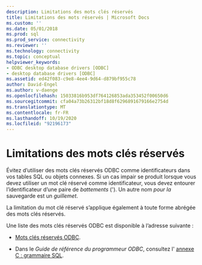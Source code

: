 ```yaml
---
description: Limitations des mots clés réservés
title: Limitations des mots réservés | Microsoft Docs
ms.custom: ''
ms.date: 05/01/2018
ms.prod: sql
ms.prod_service: connectivity
ms.reviewer: ''
ms.technology: connectivity
ms.topic: conceptual
helpviewer_keywords:
- ODBC desktop database drivers [ODBC]
- desktop database drivers [ODBC]
ms.assetid: ed42f083-c9e8-4ee4-9d64-d879bf955c78
author: David-Engel
ms.author: v-daenge
ms.openlocfilehash: 15033816b953df764126853ada353452f00650d6
ms.sourcegitcommit: cfa04a73b26312bf18d8f6296891679166e2754d
ms.translationtype: MT
ms.contentlocale: fr-FR
ms.lasthandoff: 10/19/2020
ms.locfileid: "92196173"
---
```

# <a name="reserved-keyword-limitations"></a>Limitations des mots clés réservés

Évitez d’utiliser des mots clés réservés ODBC comme identificateurs dans vos tables SQL ou objets connexes. Si un cas impair se produit lorsque vous devez utiliser un mot clé réservé comme identificateur, vous devez entourer l’identificateur d’une paire de *battements* ('). Un autre nom *pour la* sauvegarde est un *guillemet*.

La limitation du mot clé réservé s’applique également à toute forme abrégée des mots clés réservés.

Une liste des mots clés réservés ODBC est disponible à l’adresse suivante :

- [Mots clés réservés ODBC](../reference/appendixes/reserved-keywords.md).

- Dans le *Guide de référence du programmeur ODBC*, consultez l' [annexe C : grammaire SQL](../reference/appendixes/appendix-c-sql-grammar.md).
